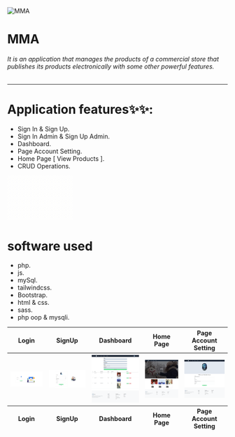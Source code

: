 <img src="http://mma1.eb2a.com/Front-End/Images/vector-login.jpg" alt="MMA" width="30%" />
<h1>MMA</h1>
<h6>It is an application that manages the products of a commercial store that publishes its products electronically with some other powerful features.</h6>
<hr />
<h1>Application features✨✨:</h1>
<ul>
    <li>Sign In & Sign Up.</li>
    <li>Sign In Admin & Sign Up Admin.</li>
    <li>Dashboard.</li>
    <li>Page Account Setting.</li>
    <li>Home Page [ View Products ].</li>
    <li>CRUD Operations.</li>
</ul>
<img src="./Design/77169-buy-and-sell-online.gif" alt="e-commerce-gif">
<h1>software used</h1>
<ul>
    <li>php.</li>
    <li>js.</li>
    <li>mySql.</li>
    <li>tailwindcss.</li>
    <li>Bootstrap.</li>
    <li>html & css.</li>
    <li>sass.</li>
    <li>php oop & mysqli.</li>
</ul>
<table>
  <thead>
    <tr>
      <th>Login</th>
      <th>SignUp</th>
      <th>Dashboard</th>
      <th>Home Page</th>
      <th>Page Account Setting</th>
    </tr>
  </thead>
  <tbody>
    <tr>
      <th width="600px"><img src="./Design/login.jpg"  alt="Login" /></th>
      <th width="600px"><img src="./Design/signup.jpg"  alt="SignUp" /></th>
      <th width="600px"><img src="./Design/dashbourd.png"  alt="Dashboard" /></th>
      <th width="600px"><img src="./Design/home-page.png"  alt="Home Page" /></th>
      <th width="600px"><img src="./Design/account-setting.png"  alt="Page Account Setting" /></th>
    </tr>
  </tbody>
  <tfoot>
    <tr>
      <th>Login</th>
      <th>SignUp</th>
      <th>Dashboard</th>
      <th>Home Page</th>
      <th>Page Account Setting</th>
    </tr>
  </tfoot>
</table>
